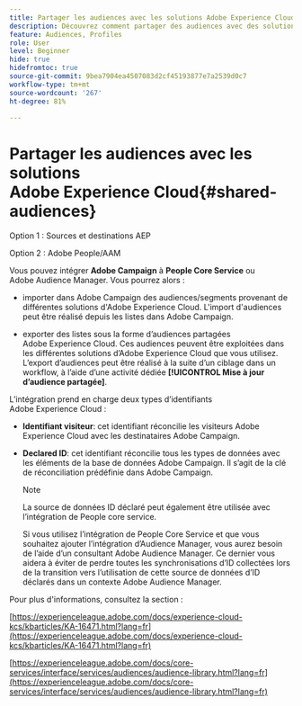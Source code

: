 ```yaml
---
title: Partager les audiences avec les solutions Adobe Experience Cloud
description: Découvrez comment partager des audiences avec des solutions Adobe Experience Cloud
feature: Audiences, Profiles
role: User
level: Beginner
hide: true
hidefromtoc: true
source-git-commit: 9bea7904ea4507083d2cf45193877e7a2539d0c7
workflow-type: tm+mt
source-wordcount: '267'
ht-degree: 81%

---
```


# Partager les audiences avec les solutions Adobe Experience Cloud{#shared-audiences}

Option 1 : Sources et destinations AEP

Option 2 : Adobe People/AAM

Vous pouvez intégrer **Adobe Campaign** à **People Core Service** ou Adobe Audience Manager. Vous pourrez alors :

* importer dans Adobe Campaign des audiences/segments provenant de différentes solutions d&#39;Adobe Experience Cloud. L&#39;import d&#39;audiences peut être réalisé depuis les listes dans Adobe Campaign.

* exporter des listes sous la forme d’audiences partagées Adobe Experience Cloud. Ces audiences peuvent être exploitées dans les différentes solutions d’Adobe Experience Cloud que vous utilisez. L’export d’audiences peut être réalisé à la suite d’un ciblage dans un workflow, à l’aide d’une activité dédiée **[!UICONTROL Mise à jour d’audience partagée]**.

L’intégration prend en charge deux types d’identifiants Adobe Experience Cloud :

* **Identifiant visiteur**: cet identifiant réconcilie les visiteurs Adobe Experience Cloud avec les destinataires Adobe Campaign.
* **Declared ID**: cet identifiant réconcilie tous les types de données avec les éléments de la base de données Adobe Campaign. Il s’agit de la clé de réconciliation prédéfinie dans Adobe Campaign.

   >[!NOTE]
   >
   > La source de données ID déclaré peut également être utilisée avec l’intégration de People core service.
   >
   >Si vous utilisez l’intégration de People Core Service et que vous souhaitez ajouter l’intégration d’Audience Manager, vous aurez besoin de l’aide d’un consultant Adobe Audience Manager. Ce dernier vous aidera à éviter de perdre toutes les synchronisations d’ID collectées lors de la transition vers l’utilisation de cette source de données d’ID déclarés dans un contexte Adobe Audience Manager.

Pour plus d&#39;informations, consultez la section :

[https://experienceleague.adobe.com/docs/experience-cloud-kcs/kbarticles/KA-16471.html?lang=fr](https://experienceleague.adobe.com/docs/experience-cloud-kcs/kbarticles/KA-16471.html?lang=fr)

[https://experienceleague.adobe.com/docs/core-services/interface/services/audiences/audience-library.html?lang=fr](https://experienceleague.adobe.com/docs/core-services/interface/services/audiences/audience-library.html?lang=fr)
